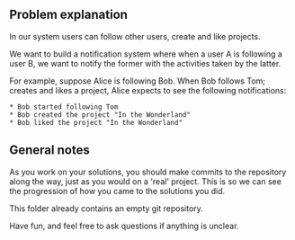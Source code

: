 ## Problem explanation

In our system users can follow other users, create and like projects.

We want to build a notification system where when a user A is following
a user B, we want to notify the former with the activities taken by the
latter.

For example, suppose Alice is following Bob. When Bob follows Tom;
creates and likes a project, Alice expects to see the following
notifications:

    * Bob started following Tom
    * Bob created the project "In the Wonderland"
    * Bob liked the project "In the Wonderland"

## General notes

As you work on your solutions, you should make commits to the repository
along the way, just as you would on a 'real' project. This is so we can
see the progression of how you came to the solutions you did.

This folder already contains an empty git repository.

Have fun, and feel free to ask questions if anything is unclear.
